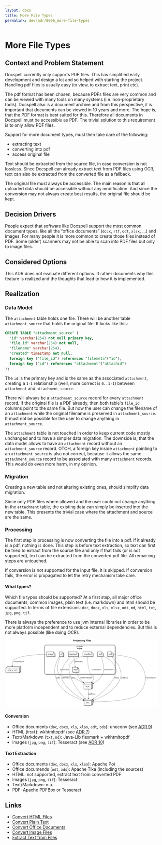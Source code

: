 ```yaml
---
layout: docs
title: More File Types
permalink: dev/adr/0006_more-file-types
---
```


# More File Types

## Context and Problem Statement

Docspell currently only supports PDF files. This has simplified early
development and design a lot and so helped with starting the project.
Handling pdf files is usually easy (to view, to extract text, print
etc).

The pdf format has been chosen, because PDFs files are very common and
can be viewed with many tools on many systems (i.e. non-proprietary
tools). Docspell also is a document archive and from this perspective,
it is important that documents can be viewed in 10 years and more. The
hope is, that the PDF format is best suited for this. Therefore all
documents in Docspell must be accessible as PDF. The trivial solution
to this requirement is to only allow PDF files.

Support for more document types, must then take care of the following:

- extracting text
- converting into pdf
- access original file

Text should be extracted from the source file, in case conversion is
not lossless. Since Docspell can already extract text from PDF files
using OCR, text can also be extracted from the converted file as a
fallback.

The original file must always be accessible. The main reason is that
all uploaded data should be accessible without any modification. And
since the conversion may not always create best results, the original
file should be kept.


## Decision Drivers

People expect that software like Docspell support the most common
document types, like all the “office documents” (`docx`, `rtf`, `odt`,
`xlsx`, …) and images. For many people it is more common to create
those files instead of PDF. Some (older) scanners may not be able to
scan into PDF files but only to image files.


## Considered Options

This ADR does not evaluate different options. It rather documents why
this feature is realized and the thoughts that lead to how it is
implemented.

## Realization

### Data Model

The `attachment` table holds one file. There will be another table
`attachment_source` that holds the original file. It looks like this:

``` sql
CREATE TABLE "attachment_source" (
  "id" varchar(254) not null primary key,
  "file_id" varchar(254) not null,
  "filename" varchar(254),
  "created" timestamp not null,
  foreign key ("file_id") references "filemeta"("id"),
  foreign key ("id") references "attachment"("attachid")
);
```

The `id` is the primary key and is the same as the associated
`attachment`, creating a `1-1` relationship (well, more correct is
`0..1-1`) between `attachment` and `attachment_source`.

There will always be a `attachment_source` record for every
`attachment` record. If the original file is a PDF already, then both
table's `file_id` columns point to the same file. But now the user can
change the filename of an `attachment` while the original filename is
preserved in `attachment_source`. It must not be possible for the user
to change anything in `attachment_source`.

The `attachment` table is not touched in order to keep current code
mostly unchanged and to have a simpler data migration. The downside
is, that the data model allows to have an `attachment` record without
an `attachment_source` record. OTOH, a foreign key inside `attachment`
pointing to an `attachment_source` is also not correct, because it
allows the same `attachment_source` record to be associated with many
`attachment` records. This would do even more harm, in my opinion.

### Migration

Creating a new table and not altering existing ones, should simplify
data migration.

Since only PDF files where allowed and the user could not change
anything in the `attachment` table, the existing data can simply be
inserted into the new table. This presents the trivial case where the
attachment and source are the same.


### Processing

The first step in processing is now converting the file into a pdf. If
it already is a pdf, nothing is done. This step is before text
extraction, so text can first be tried to extract from the source file
and only if that fails (or is not supported), text can be extracted
from the converted pdf file. All remaining steps are untouched.

If conversion is not supported for the input file, it is skipped. If
conversion fails, the error is propagated to let the retry mechanism
take care.

#### What types?

Which file types should be supported? At a first step, all major
office documents, common images, plain text (i.e. markdown) and html
should be supported. In terms of file extensions: `doc`, `docx`,
`xls`, `xlsx`, `odt`, `md`, `html`, `txt`, `jpg`, `png`, `tif`.

There is always the preference to use jvm internal libraries in order
to be more platform independent and to reduce external dependencies.
But this is not always possible (like doing OCR).

<div class="thumbnail">
  <img src="./img/process-files.png" title="Overview processing files">
</div>

#### Conversion

- Office documents (`doc`, `docx`, `xls`, `xlsx`, `odt`, `ods`):
  unoconv (see [ADR 9](0009_convert_office_docs))
- HTML (`html`): wkhtmltopdf (see [ADR 7](0007_convert_html_files))
- Text/Markdown (`txt`, `md`): Java-Lib flexmark + wkhtmltopdf
- Images (`jpg`, `png`, `tif`): Tesseract (see [ADR
  10](0010_convert_image_files))

#### Text Extraction

- Office documents (`doc`, `docx`, `xls`, `xlsx`): Apache Poi
- Office documends (`odt`, `ods`): Apache Tika (including the sources)
- HTML: not supported, extract text from converted PDF
- Images (`jpg`, `png`, `tif`): Tesseract
- Text/Markdown: n.a.
- PDF: Apache PDFBox or Tesseract

## Links

* [Convert HTML Files](0007_convert_html_files)
* [Convert Plain Text](0008_convert_plain_text)
* [Convert Office Documents](0009_convert_office_docs)
* [Convert Image Files](0010_convert_image_files)
* [Extract Text from Files](0011_extract_text)

